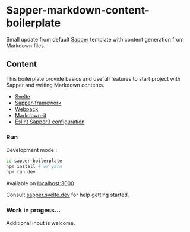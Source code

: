 # Sapper-markdown-content-boilerplate

Small update from default [Sapper](https://github.com/sveltejs/sapper) template with content generation from Markdown files.

## Content

This boilerplate provide basics and usefull features to start project with Sapper and writing Markdown contents.

* [Svelte](https://svelte.dev/)
* [Sapper-framework](https://github.com/sveltejs/sapper)
* [Webpack](https://webpack.js.org/)
* [Markdown-it](https://github.com/markdown-it/markdown-it)
* [Eslint Sapper3 configuration](https://github.com/sveltejs/eslint-plugin-svelte3)

### Run

Development mode :

``` bash
cd sapper-boilerplate
npm install # or yarn
npm run dev
```

Available on [localhost:3000](http://localhost:3000)

Consult [sapper.svelte.dev](https://sapper.svelte.dev) for help getting started.

### Work in progess...

Additional input is welcome.

